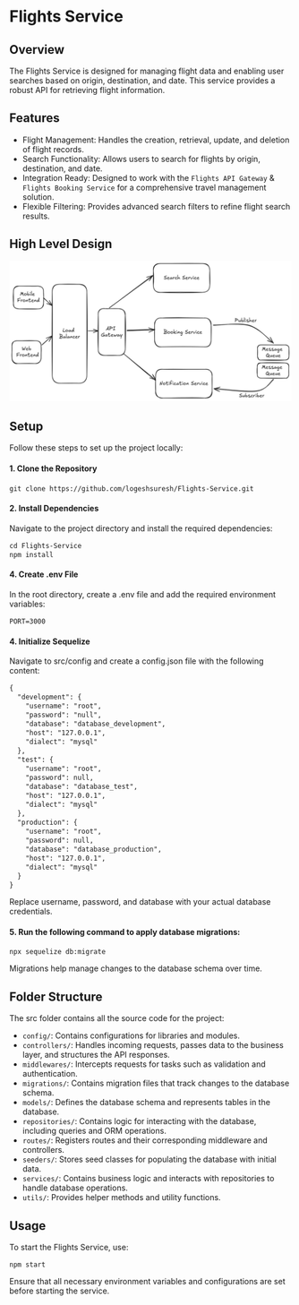 # Flights Service

## Overview
The Flights Service is designed for managing flight data and enabling user searches based on origin, destination, and date. This service provides a robust API for retrieving flight information.

## Features
- Flight Management: Handles the creation, retrieval, update, and deletion of flight records.
- Search Functionality: Allows users to search for flights by origin, destination, and date.
- Integration Ready: Designed to work with the `Flights API Gateway` & `Flights Booking Service` for a comprehensive travel management solution.
- Flexible Filtering: Provides advanced search filters to refine flight search results.

## High Level Design
![High Level Design](https://github.com/logeshsuresh/Flights-Service/blob/master/Flights-HLD.png)

## Setup
Follow these steps to set up the project locally:

#### 1. Clone the Repository

```
git clone https://github.com/logeshsuresh/Flights-Service.git
```

#### 2. Install Dependencies

Navigate to the project directory and install the required dependencies:

```
cd Flights-Service
npm install
```

#### 4. Create .env File

In the root directory, create a .env file and add the required environment variables:
```
PORT=3000
```

#### 4. Initialize Sequelize

Navigate to src/config and create a config.json file with the following content:
```
{
  "development": {
    "username": "root",
    "password": "null",
    "database": "database_development",
    "host": "127.0.0.1",
    "dialect": "mysql"
  },
  "test": {
    "username": "root",
    "password": null,
    "database": "database_test",
    "host": "127.0.0.1",
    "dialect": "mysql"
  },
  "production": {
    "username": "root",
    "password": null,
    "database": "database_production",
    "host": "127.0.0.1",
    "dialect": "mysql"
  }
}
```
Replace username, password, and database with your actual database credentials.

#### 5. Run the following command to apply database migrations:

```
npx sequelize db:migrate
```
Migrations help manage changes to the database schema over time.

## Folder Structure
The src folder contains all the source code for the project:

- `config/`: Contains configurations for libraries and modules.
- `controllers/`: Handles incoming requests, passes data to the business layer, and structures the API responses.
- `middlewares/`: Intercepts requests for tasks such as validation and authentication.
- `migrations/`: Contains migration files that track changes to the database schema.
- `models/`: Defines the database schema and represents tables in the database.
- `repositories/`: Contains logic for interacting with the database, including queries and ORM operations.
- `routes/`: Registers routes and their corresponding middleware and controllers.
- `seeders/`: Stores seed classes for populating the database with initial data.
- `services/`: Contains business logic and interacts with repositories to handle database operations.
- `utils/`: Provides helper methods and utility functions.

## Usage
To start the Flights Service, use:

```
npm start
```
Ensure that all necessary environment variables and configurations are set before starting the service.

